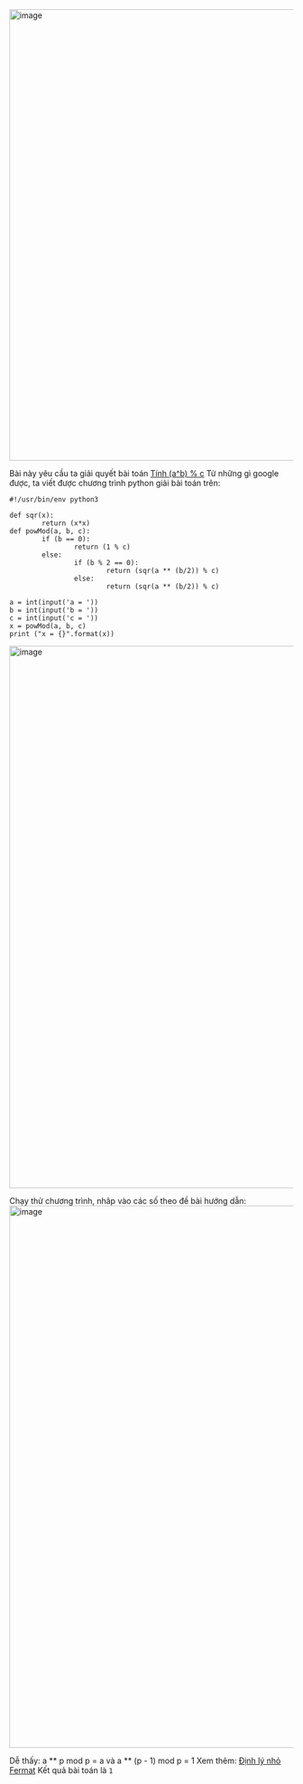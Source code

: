 <img width="799" alt="image" src="https://github.com/Vanmaxohp/EHC_Challenge_CryptoHack/assets/90485791/fa51ed8a-87a0-467f-a80c-21238711e6b7">

Bài này yêu cầu ta giải quyết bài toán [Tính (a^b) % c](https://vnoi.info/wiki/translate/he/Number-Theory-3.md)
Từ những gì google được, ta viết được chương trình python giải bài toán trên:
```
#!/usr/bin/env python3

def sqr(x):
        return (x*x)
def powMod(a, b, c):
        if (b == 0):
                return (1 % c)
        else:
                if (b % 2 == 0):
                        return (sqr(a ** (b/2)) % c)
                else:
                        return (sqr(a ** (b/2)) % c)

a = int(input('a = '))
b = int(input('b = '))
c = int(input('c = '))
x = powMod(a, b, c)
print ("x = {}".format(x))
```
<img width="960" alt="image" src="https://github.com/Vanmaxohp/EHC_Challenge_CryptoHack/assets/90485791/81aba22c-8565-4373-917f-e00aab2a5dee">

Chạy thử chương trình, nhâp vào các số theo đề bài hướng dẫn:
<img width="960" alt="image" src="https://github.com/Vanmaxohp/EHC_Challenge_CryptoHack/assets/90485791/95ff64f3-d724-448d-8721-42da0f4690e4">

Dễ thấy: a ** p mod p = a và a ** (p - 1) mod p = 1
Xem thêm: [Định lý nhỏ Fermat](https://vi.wikipedia.org/wiki/Định_lý_nhỏ_Fermat)
Kết quả bài toán là `1`
